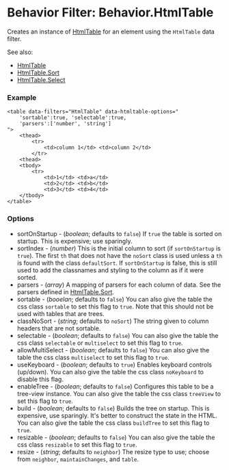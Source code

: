 Behavior Filter: Behavior.HtmlTable
===================================

Creates an instance of [HtmlTable][] for an element using the `HtmlTable` data filter.

See also:

* [HtmlTable][]
* [HtmlTable.Sort][]
* [HtmlTable.Select][]

### Example

	<table data-filters="HtmlTable" data-htmltable-options="
		'sortable':true, 'selectable':true,
		'parsers':['number', 'string']
	">
		<thead>
			<tr>
				<td>column 1</td> <td>column 2</td>
			</tr>
		<thead>
		<tbody>
			<tr>
				<td>1</td> <td>a</td>
				<td>2</td> <td>b</td>
				<td>3</td> <td>4</td>
		</tbody>
	</table>

### Options

* sortOnStartup - (*boolean*; defaults to `false`) If `true` the table is sorted on startup. This is expensive; use sparingly.
* sortIndex - (*number*) This is the initial column to sort (if `sortOnStartup` is `true`). The first `th` that does not have the `noSort` class is used unless a `th` is found with the class `defaultSort`. If `sortOnStartup` is false, this is still used to add the classnames and styling to the column as if it were sorted.
* parsers - (*array*) A mapping of parsers for each column of data. See the parsers defined in [HtmlTable.Sort][].
* sortable - (*booelan*; defaults to `false`) You can also give the table the css class `sortable` to set this flag to `true`. Note that this should not be used with tables that are trees.
* classNoSort - (*string*; defaults to `noSort`) The string given to column headers that are not sortable.
* selectable - (*boolean*; defaults to `false`) You can also give the table the css class `selectable` or `multiselect` to set this flag to `true`.
* allowMultiSelect - (*boolean*; defaults to `false`) You can also give the table the css class `multiselect` to set this flag to `true`.
* useKeyboard - (*boolean*; defaults to `true`) Enables keyboard controls (up/down). You can also give the table the css class `noKeyboard` to disable this flag.
* enableTree - (*boolean*; defaults to `false`) Configures this table to be a tree-view instance. You can also give the table the css class `treeView` to set this flag to `true`.
* build - (*boolean*; defaults to `false`) Builds the tree on startup. This is expensive, use sparingly. It's better to construct the state in the HTML. You can also give the table the css class `buildTree` to set this flag to `true`.
* resizable - (*boolean*; defaults to `false`) You can also give the table the css class `resizable` to set this flag to `true`.
* resize - (*string*; defaults to `neighbor`) The resize type to use; choose from `neighbor`, `maintainChanges`, and `table`.

[HtmlTable]: http://mootools.net/docs/more/Interface/HtmlTable
[HtmlTable.Sort]: http://mootools.net/docs/more/Interface/HtmlTable.Sort
[HtmlTable.Select]: http://mootools.net/docs/more/Interface/HtmlTable.Select